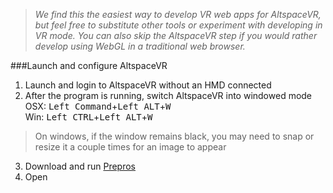 >_We find this the easiest way to develop VR web apps for AltspaceVR, but feel free to substitute other tools or experiment with developing in VR mode. You can also skip the AltspaceVR step if you would rather develop using WebGL in a traditional web browser._

###Launch and configure AltspaceVR
1. Launch and login to AltspaceVR without an HMD connected
2. After the program is running, switch AltspaceVR into windowed mode  
 OSX: <kbd>Left Command</kbd>+<kbd>Left ALT</kbd>+<kbd>W</kbd>  
 Win: <kbd>Left CTRL</kbd>+<kbd>Left ALT</kbd>+<kbd>W</kbd>  
  >On windows, if the window remains black, you may need to snap or resize it a couple times for an image to appear  
3. Download and run [Prepros]
  1. Open



[Prepros]: https://prepros.io/